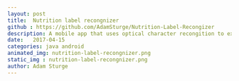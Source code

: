 ```yaml
---
layout: post
title:  Nutrition label recongnizer
github : https://github.com/AdamSturge/Nutrition-Label-Recongizer
description: A mobile app that uses optical character recongition to extract nutritional information from packages and display them in an easier to understand format for humans
date:   2017-04-15
categories: java android
animated_img: nutrition-label-recongnizer.png
static_img : nutrition-label-recongnizer.png
author: Adam Sturge
---
```


